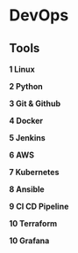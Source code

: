 # DevOps
## Tools

**1 Linux**

**2 Python**

**3 Git & Github**

**4 Docker**

**5 Jenkins**

**6 AWS**

**7 Kubernetes**

**8 Ansible**

**9 CI CD Pipeline**

**10 Terraform**

**10 Grafana**
